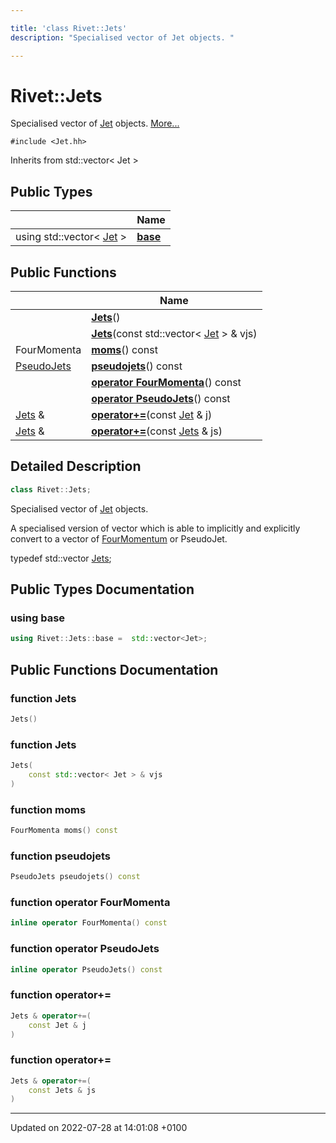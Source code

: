 ```yaml
---

title: 'class Rivet::Jets'
description: "Specialised vector of Jet objects. "

---
```


# Rivet::Jets



Specialised vector of <a href="http://example.org/classes/classrivet_1_1jet/">Jet</a> objects.  [More...](#detailed-description)


`#include <Jet.hh>`

Inherits from std::vector< Jet >

## Public Types

|                | Name           |
| -------------- | -------------- |
| using std::vector< <a href="http://example.org/classes/classrivet_1_1jet/">Jet</a> > | **[base](http://example.org/classes/classrivet_1_1jets/#using-base)**  |

## Public Functions

|                | Name           |
| -------------- | -------------- |
| | **[Jets](http://example.org/classes/classrivet_1_1jets/#function-jets)**() |
| | **[Jets](http://example.org/classes/classrivet_1_1jets/#function-jets)**(const std::vector< <a href="http://example.org/classes/classrivet_1_1jet/">Jet</a> > & vjs) |
| FourMomenta | **[moms](http://example.org/classes/classrivet_1_1jets/#function-moms)**() const |
| <a href="http://example.org/namespaces/namespacerivet/#typedef-pseudojets">PseudoJets</a> | **[pseudojets](http://example.org/classes/classrivet_1_1jets/#function-pseudojets)**() const |
| | **[operator FourMomenta](http://example.org/classes/classrivet_1_1jets/#function-operator-fourmomenta)**() const |
| | **[operator PseudoJets](http://example.org/classes/classrivet_1_1jets/#function-operator-pseudojets)**() const |
| <a href="http://example.org/classes/classrivet_1_1jets/">Jets</a> & | **[operator+=](http://example.org/classes/classrivet_1_1jets/#function-operator+=)**(const <a href="http://example.org/classes/classrivet_1_1jet/">Jet</a> & j) |
| <a href="http://example.org/classes/classrivet_1_1jets/">Jets</a> & | **[operator+=](http://example.org/classes/classrivet_1_1jets/#function-operator+=)**(const <a href="http://example.org/classes/classrivet_1_1jets/">Jets</a> & js) |

## Detailed Description

```cpp
class Rivet::Jets;
```

Specialised vector of <a href="http://example.org/classes/classrivet_1_1jet/">Jet</a> objects. 

A specialised version of vector<Jet> which is able to implicitly and explicitly convert to a vector of <a href="http://example.org/classes/classrivet_1_1fourmomentum/">FourMomentum</a> or PseudoJet.

typedef std::vector<Jet> <a href="http://example.org/classes/classrivet_1_1jets/">Jets</a>; 

## Public Types Documentation

### using base

```cpp
using Rivet::Jets::base =  std::vector<Jet>;
```


## Public Functions Documentation

### function Jets

```cpp
Jets()
```


### function Jets

```cpp
Jets(
    const std::vector< Jet > & vjs
)
```


### function moms

```cpp
FourMomenta moms() const
```


### function pseudojets

```cpp
PseudoJets pseudojets() const
```


### function operator FourMomenta

```cpp
inline operator FourMomenta() const
```


### function operator PseudoJets

```cpp
inline operator PseudoJets() const
```


### function operator+=

```cpp
Jets & operator+=(
    const Jet & j
)
```


### function operator+=

```cpp
Jets & operator+=(
    const Jets & js
)
```


-------------------------------

Updated on 2022-07-28 at 14:01:08 +0100
